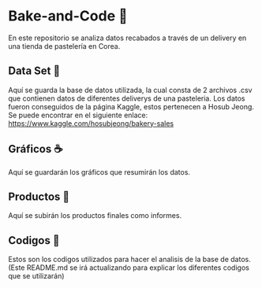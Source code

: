 # Bake-and-Code :croissant:

En este repositorio se analiza datos recabados a través de un delivery en una tienda de pastelería en Corea.

## Data Set :pretzel:

Aquí se guarda la base de datos utilizada, la cual consta de 2 archivos .csv que contienen datos de diferentes deliverys de una pasteleria. Los datos fueron conseguidos de la página Kaggle, estos pertenecen a Hosub Jeong. Se puede encontrar en el siguiente enlace: <https://www.kaggle.com/hosubjeong/bakery-sales>

## Gráficos :coffee:

Aquí se guardarán los gráficos que resumirán los datos.

## Productos :cookie:

Aquí se subirán los productos finales como informes.


## Codigos :bagel:

Estos son los codigos utilizados para hacer el analisis de la base de datos. (Este README.md se irá actualizando para explicar los diferentes codigos que se utilizarán)
